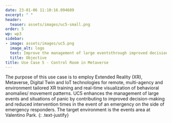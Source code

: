 ```yaml
---
date: 23-01-06 11:10:16.094689
excerpt: " "
header:
  teaser: assets/images/uc5-small.png
order: 5
wp: wp3
sidebar:
- image: assets/images/uc5.png
  image_alt: logo
  text: Improve the management of large eventsthrough improved decision making and reduced intervention times, thanks to the usage of metaverse, XR, digital twinning and IoT solutions.
  title: Objective
title: Use Case 5 - Control Room in Metaverse
--- 
```

The purpose of this use case is to employ Extended Reality (XR), Metaverse, Digital Twin and IoT technologies for remote, multi-agency and environment tailored XR training and real-time visualization of behavioral anomalies/ movement patterns. UC5 enhances the management of large events and situations of panic by contributing to improved decision-making and reduced intervention times in the event of an emergency on the side of emergency responders. The target environment is the events area at Valentino Park.
{: .text-justify}
